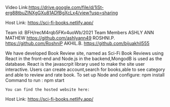 Video Link:https://drive.google.com/file/d/1iSt-erg88tbuZlNXgGXu81ADfBgXcLx4/view?usp=sharing

Host Link: https://sci-fi-books.netlify.app/

Team id: BFH/recM4rqb5FKv4uoWb/2021
Team Members
   ASHLY ANN MATHEW  https://github.com/ashlyann49
   ROSHNI.P. https://github.com/RoshniP
   AKHIL.B.  https://github.com/bijuakhil555
   
We have developed Book Review site, named as Sci-Fi Book Reviews using React in the front-end and Node.js in the backend,MongodB is used as the database.
React is the javascrpit library used to make the site user interactive.
Users can create account,search for books,able to see category and able to review and rate book.
To set up Node and configure:
    npm install
Command to run :
    npm start
    
    
    You can find the hosted website here:     
Host Link: https://sci-fi-books.netlify.app/
